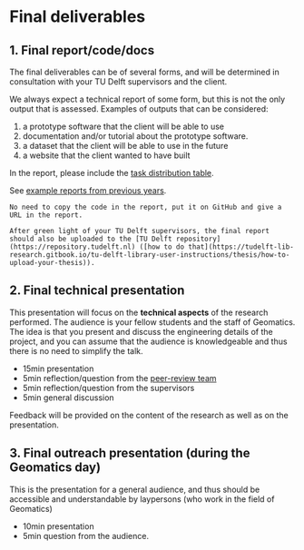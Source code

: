 
# Final deliverables


<!-- toc -->

## 1. Final report/code/docs

The final deliverables can be of several forms, and will be determined in consultation with your TU Delft supervisors and the client. 

We always expect a technical report of some form, but this is not the only output that is assessed.
Examples of outputs that can be considered:

1. a prototype software that the client will be able to use
1. documentation and/or tutorial about the prototype software.
1. a dataset that the client will be able to use in the future
1. a website that the client wanted to have built

In the report, please include the [task distribution table](../grading/task_distribution.md).

See [example reports from previous years](https://www.tudelft.nl/onderwijs/opleidingen/masters/gm/msc-geomatics/programme/synthesis-project/).


```{note}
No need to copy the code in the report, put it on GitHub and give a URL in the report.

After green light of your TU Delft supervisors, the final report should also be uploaded to the [TU Delft repository](https://repository.tudelft.nl) ([how to do that](https://tudelft-lib-research.gitbook.io/tu-delft-library-user-instructions/thesis/how-to-upload-your-thesis)).
```
<!-- TODO: dead link, to check -->


## 2. Final technical presentation 

This presentation will focus on the **technical aspects** of the research performed.
The audience is your fellow students and the staff of Geomatics.
The idea is that you present and discuss the engineering details of the project, and you can assume that the audience is knowledgeable and thus there is no need to simplify the talk.

- 15min presentation
- 5min reflection/question from the [peer-review team](./peer-review.md)
- 5min reflection/question from the supervisors
- 5min general discussion

Feedback will be provided on the content of the research as well as on the presentation.


## 3. Final outreach presentation (during the Geomatics day)

This is the presentation for a general audience, and thus should be accessible and understandable by laypersons (who work in the field of Geomatics)

- 10min presentation
- 5min question from the audience.


